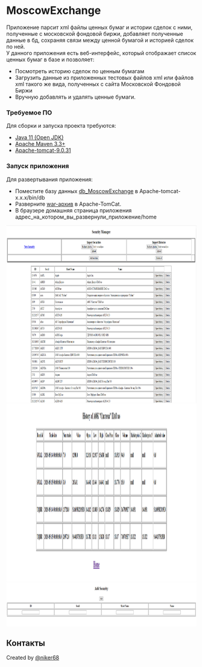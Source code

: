 # MoscowExchange

Приложение парсит xml файлы ценных бумаг и истории сделок с ними, полученные с московской фондовой биржи, добавляет полученные данные в бд, сохраняя связи между ценной бумагой и историей сделок по ней.  
У данного приложения есть веб-интерфейс, который отображает список ценных бумаг в базе и позволяет:
- Посмотреть историю сделок по ценным бумагам
- Загрузить данные из приложенных тестовых файлов xml или файлов xml такого же вида, полученных с сайта Московской Фондовой Биржи
- Вручную добавлять и удалять ценные бумаги.

### Требуемое ПО

Для сборки и запуска проекта требуются:
- [Java 11 (Open JDK)](https://openjdk.java.net/projects/jdk/11/)
- [Apache Maven 3.3+](https://maven.apache.org/)
- [Apache-tomcat-9.0.31](https://tomcat.apache.org/)

### Запуск приложения

Для развертывания приложения:
- Поместите базу данных [db_MoscowExchange](https://github.com/niker68/MoscowExchange/blob/master/db/db_MoscowExchange) в Apache-tomcat-x.x.x/bin/db
- Разверните [war-архив](https://github.com/niker68/MoscowExchange/blob/master/out/artifacts/MoscowExchange/MoscowExchange.war) в Apache-TomCat.
- В браузере домашняя страница приложения адрес_на_котором_вы_развернули_приложение/home 

<img src="https://github.com/niker68/MoscowExchange/blob/master/media/2021-04-20_13-49-06.png" width="953" height="469" /> 
<img src="https://github.com/niker68/MoscowExchange/blob/master/media/2021-04-20_13-49-37.png" width="959" height="469" /> 
<img src="https://github.com/niker68/MoscowExchange/blob/master/media/2021-04-20_13-50-10.png" width="958" height="116"/> 
  
## Контакты
  Created by [@niker68](mailto:niker68@yandex.ru)


